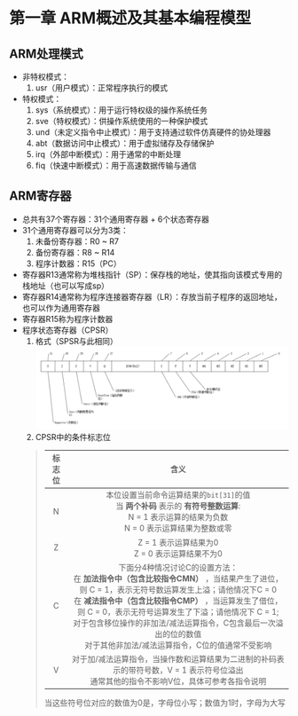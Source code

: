 # 第一章 ARM概述及其基本编程模型

## ARM处理模式

+ 非特权模式：
    1. usr（用户模式）：正常程序执行的模式
+ 特权模式：
    1. sys（系统模式）：用于运行特权级的操作系统任务
    2. sve（特权模式）：供操作系统使用的一种保护模式
    3. und（未定义指令中止模式）：用于支持通过软件仿真硬件的协处理器
    4. abt（数据访问中止模式）：用于虚拟储存及存储保护
    5. irq（外部中断模式）：用于通常的中断处理
    6. fiq（快速中断模式）：用于高速数据传输与通信

## ARM寄存器

+ 总共有37个寄存器：31个通用寄存器 + 6个状态寄存器
+ 31个通用寄存器可以分为3类：
    1. 未备份寄存器：R0 ~ R7
    2. 备份寄存器：R8 ~ R14
    3. 程序计数器：R15（PC）
+ 寄存器R13通常称为堆栈指针（SP）：保存栈的地址，使其指向该模式专用的栈地址（也可以写成sp）
+ 寄存器R14通常称为程序连接器寄存器（LR）：存放当前子程序的返回地址，也可以作为通用寄存器
+ 寄存器R15称为程序计数器
+ 程序状态寄存器（CPSR）
    1. 格式（SPSR与此相同）![avatar](../images/CPSR格式图.png)
    2. CPSR中的条件标志位
    >标志位|含义
    >|:--:|:--:|
    >N|本位设置当前命令运算结果的`bit[31]`的值</br>当 **两个补码** 表示的 **有符号整数运算**:</br>N = 1 表示运算的结果为负数</br>N = 0 表示运算结果为整数或零
    >Z|Z = 1 表示运算结果为0</br>Z = 0 表示运算结果不为0
    >C|下面分4种情况讨论C的设置方法：</br>在 **加法指令中（包含比较指令CMN）** ，当结果产生了进位，则 C = 1，表示无符号数运算发生上溢；请他情况下C = 0</br>在 **减法指令中（包含比较指令CMP）** ，当运算发生了借位，则 C = 0，表示无符号运算发生了下溢；请他情况下 C = 1;</br>对于包含移位操作的非加法/减法运算指令，C包含最后一次溢出的位的数值</br>对于其他非加法/减法运算指令，C位的值通常不受影响
    >V|对于加/减法运算指令，当操作数和运算结果为二进制的补码表示的带符号数，V = 1 表示符号位溢出</br>通常其他的指令不影响V位，具体可参考各指令说明
    >当这些符号位对应的数值为0是，字母位小写；数值为1时，字母为大写
